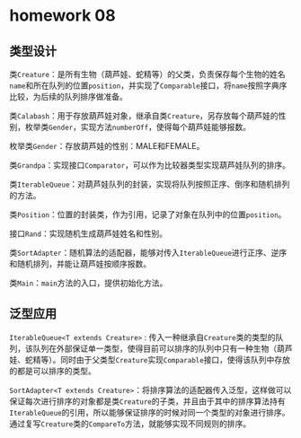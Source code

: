 # homework 08

## 类型设计
类`Creature`：是所有生物（葫芦娃、蛇精等）的父类，负责保存每个生物的姓名`name`和所在队列的位置`position`，并实现了`Comparable`接口，将`name`按照字典序比较，为后续的队列排序做准备。    

类`Calabash`：用于存放葫芦娃对象，继承自类`Creature`，另存放每个葫芦娃的性别，枚举类`Gender`，实现方法`numberOff`，使得每个葫芦娃能够报数。

枚举类`Gender`：存放葫芦娃的性别：MALE和FEMALE。

类`Grandpa`：实现接口`Comparator`，可以作为比较器类型实现葫芦娃队列的排序。

类`IterableQueue`：对葫芦娃队列的封装，实现将队列按照正序、倒序和随机排列的方法。

类`Position`：位置的封装类，作为引用，记录了对象在队列中的位置`position`。

接口`Rand`：实现随机生成葫芦娃姓名和性别。

类`SortAdapter`：随机算法的适配器，能够对传入`IterableQueue`进行正序、逆序和随机排列，并能让葫芦娃按顺序报数。

类`Main`：`main`方法的入口，提供初始化方法。

## 泛型应用
`IterableQueue<T extends Creature>` : 传入一种继承自`Creature`类的类型的队列，该队列在外部保证单一类型，使得目前可以排序的队列中只有一种生物（葫芦娃、蛇精等）。同时由于父类型`Creature`实现`Comparable`接口，使得该队列中存放的都是可以排序的类型。

`SortAdapter<T extends Creature>`：将排序算法的适配器传入泛型，这样做可以保证每次进行排序的对象都是类`Creature`的子类，并且由于其中的排序算法持有`IterableQueue`的引用，所以能够保证排序的时候对同一个类型的对象进行排序。通过复写`Creature`类的`CompareTo`方法，就能够实现不同规则的排序。
